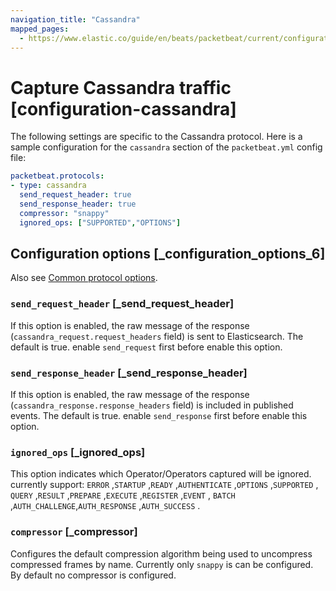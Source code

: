 ```yaml
---
navigation_title: "Cassandra"
mapped_pages:
  - https://www.elastic.co/guide/en/beats/packetbeat/current/configuration-cassandra.html
---
```


# Capture Cassandra traffic [configuration-cassandra]


The following settings are specific to the Cassandra protocol. Here is a sample configuration for the `cassandra` section of the `packetbeat.yml` config file:

```yaml
packetbeat.protocols:
- type: cassandra
  send_request_header: true
  send_response_header: true
  compressor: "snappy"
  ignored_ops: ["SUPPORTED","OPTIONS"]
```

## Configuration options [_configuration_options_6]

Also see [Common protocol options](/reference/packetbeat/common-protocol-options.md).

### `send_request_header` [_send_request_header]

If this option is enabled, the raw message of the response (`cassandra_request.request_headers` field) is sent to Elasticsearch. The default is true. enable `send_request` first before enable this option.


### `send_response_header` [_send_response_header]

If this option is enabled, the raw message of the response (`cassandra_response.response_headers` field) is included in published events. The default is true. enable `send_response` first before enable this option.


### `ignored_ops` [_ignored_ops]

This option indicates which Operator/Operators captured will be ignored. currently support: `ERROR` ,`STARTUP` ,`READY` ,`AUTHENTICATE` ,`OPTIONS` ,`SUPPORTED` , `QUERY` ,`RESULT` ,`PREPARE` ,`EXECUTE` ,`REGISTER`  ,`EVENT` , `BATCH` ,`AUTH_CHALLENGE`,`AUTH_RESPONSE` ,`AUTH_SUCCESS` .


### `compressor` [_compressor]

Configures the default compression algorithm being used to uncompress compressed frames by name. Currently only `snappy` is can be configured. By default no compressor is configured.



